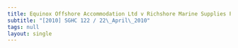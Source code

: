 ```yaml
---
title: Equinox Offshore Accommodation Ltd v Richshore Marine Supplies Pte Ltd
subtitle: "[2010] SGHC 122 / 22\_April\_2010"
tags: null
layout: single
---
```


